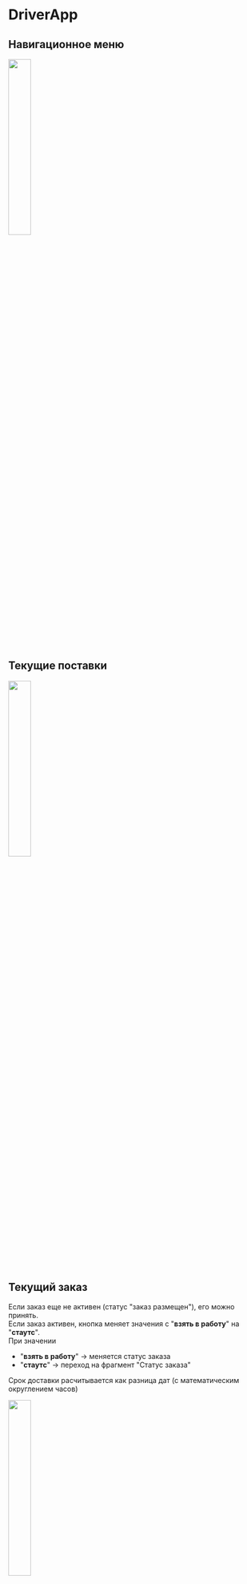 # DriverApp

## Навигационное меню
<img src="images/nav-menu.jpg" style="width: 30%">

## Текущие поставки
<img src="images/current_deliveries.jpg" style="width: 30%">


## Текущий заказ
Если заказ еще не активен (статус "заказ размещен"), его можно принять.  
Если заказ активен, кнопка меняет значения с "**взять в работу**" на "**стаутс**".  
При значении
* "**взять в работу**" -> меняется статус заказа
* "**стаутс**" -> переход на фрагмент "Статус заказа"

Срок доставки расчитывается как разница дат (с математическим округлением часов)

<img src="images/current_delivery.jpg" style="width: 30%">


## Статус заказа
Кнопка внизу страницы меняет статус заказа на следующий.  
При разном статусе показывается различная информация.  
Карта неподвижна и любое взаимодейсвтие с ней заблокировано (кроме клика).  
По клику по карте происходит переход на главный фрагмент.

<img src="images/status_started.jpg" style="width: 30%">

## Главная страница
Главный фрагмент с картой.  
Объекты на карте, ориентирование и масштаб карты зависят от статуса активного заказа.  
Если активного заказа нет -> показывается текущее местоположение.  
Доступны кнопки
* центрирования карты на текущем положении
* ориентирования карты по северу

Если есть активный заказ, показывается краткая информация для текущего статуса и кнопка перехода на фрагмент **Статус заказа**.  
Доступна кнопка "info" в верхнем меню справа, которая видна только при наличии активного заказа.  
При нажатии открывается карточка с общей информацией по заказу.

<div style="display: flex;">
  <img src="images/main_started.jpg" style="width: 30%; margin-right: 10px;">
  <img src="images/main_order_info.jpg" style="width: 30%">
</div>

## Статус заказа: машина загружена
После загрузки машины виден маршрут от пункта загрузки до пункта разгрузки
<div style="display: flex;">
 <img src="images/status_loaded.jpg" style="width: 30%; margin-right: 10px;">
 <img src="images/main_on_way.jpg" style="width: 30%; margin-right: 10px;">
  <img src="images/main_loaded.jpg" style="width: 30%">
</div>


## Статус заказа: в дороге
доступна кнопка "**на стоянке**", которая:
* изменяет статус заказа
* добавляет метку на карте текущего местоположения
* скрывает кнопку перехода на статус "**ТС прибыло на место разрузки**"
* меняет текст кнопки на "**в дороге**", для возвращения к данному статусу

При нескольких стоянок на маршруте на карте и на главном фрагменте будут показаны все стоянки.

<div style="display: flex;">
  <img src="images/status_on_way.jpg" style="width: 30%; margin-right: 10px;">
  <img src="images/status_onStand.jpg" style="width: 30%">
</div>

## Поддержка темной темы
<div style="display: flex;">
  <img src="images/night_main.jpg" style="width: 30%; margin-right: 10px;">
  <img src="images/night_status_point.jpg" style="width: 30%; margin-right: 10px;">
  <img src="images/night_status_route.jpg" style="width: 30%">
</div>

## Статус заказа: загрузить документы
По кнопке доступна загрузка фото из файлов или можно сделать фото через камеру.
Загруженные документы возможно просматривать перед отправкой

<div style="display: flex;">
  <img src="images/status_loadDocuments.jpg" style="width: 30%; margin-right: 10px;">
  <img src="images/status_choice_cam_gal.jpg"style="width: 30%; margin-right: 10px;">
  <img src="images/status_documents_uploaded.jpg" style="width: 30%">
</div>

## История заказов (с сортировкой по убыванию даты)
 <img src="images/delivery_history.jpg" style="width: 30%">

## Связь с разработчиком
**Telegram** и **Whatapp** -> открываются мессенджеры с перепиской.  
При нажатии на "**позвонить**" начинается вызов.  

 <img src="images/contacts.jpg" style="width: 30%">


## Мой профиль и изменение пароля
<div style="display: flex;">
<img src="images/profile.jpg"style="width: 30%; margin-right: 10px;">
  <img src="images/profile_changing_pass.jpg" style="width: 30%; margin-right: 10px;">
  <img src="images/profile_pass_changed.jpg" style="width: 30%">
</div>